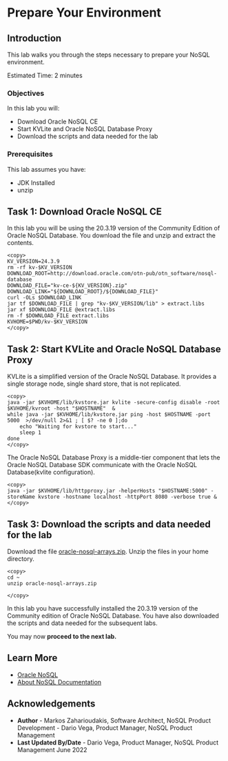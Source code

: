 
# Prepare Your Environment

## Introduction

This lab walks you through the steps necessary to prepare your NoSQL environment.

Estimated Time: 2 minutes

### Objectives

In this lab you will:
* Download Oracle NoSQL CE
* Start KVLite and Oracle NoSQL Database Proxy
* Download the scripts and data needed for the lab

### Prerequisites

This lab assumes you have:

* JDK Installed
* unzip


## Task 1: Download Oracle NoSQL CE

In this lab you will be using the 20.3.19 version of the Community Edition of Oracle
NoSQL Database. You download the file and unzip and extract the contents.
````
<copy>
KV_VERSION=24.3.9
rm -rf kv-$KV_VERSION
DOWNLOAD_ROOT=http://download.oracle.com/otn-pub/otn_software/nosql-database
DOWNLOAD_FILE="kv-ce-${KV_VERSION}.zip"
DOWNLOAD_LINK="${DOWNLOAD_ROOT}/${DOWNLOAD_FILE}"
curl -OLs $DOWNLOAD_LINK
jar tf $DOWNLOAD_FILE | grep "kv-$KV_VERSION/lib" > extract.libs
jar xf $DOWNLOAD_FILE @extract.libs
rm -f $DOWNLOAD_FILE extract.libs
KVHOME=$PWD/kv-$KV_VERSION
</copy>
````
## Task 2: Start KVLite and Oracle NoSQL Database Proxy
KVLite is a simplified version of the Oracle NoSQL Database. It provides a single
storage node, single shard store, that is not replicated.
````
<copy>
java -jar $KVHOME/lib/kvstore.jar kvlite -secure-config disable -root $KVHOME/kvroot -host "$HOSTNAME"  &
while java -jar $KVHOME/lib/kvstore.jar ping -host $HOSTNAME -port 5000  >/dev/null 2>&1 ; [ $? -ne 0 ];do
    echo "Waiting for kvstore to start..."
    sleep 1
done
</copy>
````
The Oracle NoSQL Database Proxy is a middle-tier component that lets the Oracle
NoSQL Database SDK communicate with the Oracle NoSQL Database(kvlite configuration).

````
<copy>
java -jar $KVHOME/lib/httpproxy.jar -helperHosts "$HOSTNAME:5000" -storeName kvstore -hostname localhost -httpPort 8080 -verbose true &
</copy>
````
## Task 3: Download the scripts and data needed for the lab
Download the file [oracle-nosql-arrays.zip](./files/oracle-nosql-arrays.zip).
Unzip the files in your home directory.

````
<copy>
cd ~
unzip oracle-nosql-arrays.zip

</copy>
````

In this lab you have successfully installed the 20.3.19 version of the Community
edition of Oracle NoSQL Database. You have also downloaded the scripts and data
needed for the subsequent labs.

You may now **proceed to the next lab.**

## Learn More

* [Oracle NoSQL](https://www.oracle.com/database/nosql/)
* [About NoSQL Documentation](https://docs.oracle.com/en/database/other-databases/nosql-database/index.html)


## Acknowledgements
* **Author** - Markos Zaharioudakis, Software Architect, NoSQL Product Development - Dario Vega, Product Manager, NoSQL Product Management
* **Last Updated By/Date** - Dario Vega, Product Manager, NoSQL Product Management June 2022
